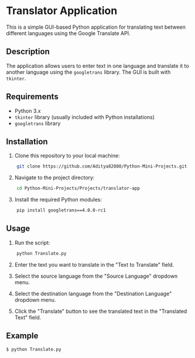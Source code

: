 # Translator Application

This is a simple GUI-based Python application for translating text between different languages using the Google Translate API.

## Description

The application allows users to enter text in one language and translate it to another language using the `googletrans` library. The GUI is built with `tkinter`.

## Requirements

- Python 3.x
- `tkinter` library (usually included with Python installations)
- `googletrans` library

## Installation

1. Clone this repository to your local machine:
```bash
    git clone https://github.com/Aditya82080/Python-Mini-Projects.git
```

2. Navigate to the project directory:
```bash
    cd Python-Mini-Projects/Projects/translator-app
```

3. Install the required Python modules:
```bash
    pip install googletrans==4.0.0-rc1
```

## Usage

1. Run the script:
```bash
    python Translate.py
```

2. Enter the text you want to translate in the "Text to Translate" field.

3. Select the source language from the "Source Language" dropdown menu.

4. Select the destination language from the "Destination Language" dropdown menu.

5. Click the "Translate" button to see the translated text in the "Translated Text" field.

## Example

```bash
$ python Translate.py
```
